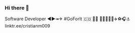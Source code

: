 ### Hi there 👋

Software Developer
◀▶↠✈
#GoForIt
🇨🇴
💯🆙
💢🔥💥💪🏃✈️⚽🎧⚓
linktr.ee/cristianm009

<!--
**cristianm009/cristianm009** is a ✨ _special_ ✨ repository because its `README.md` (this file) appears on your GitHub profile.

Here are some ideas to get you started:

- 🔭 I’m currently working on ...
- 🌱 I’m currently learning ...
- 👯 I’m looking to collaborate on ...
- 🤔 I’m looking for help with ...
- 💬 Ask me about ...
- 📫 How to reach me: ...
- 😄 Pronouns: ...
- ⚡ Fun fact: ...
-->
